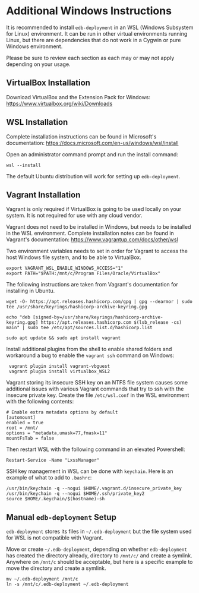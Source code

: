 # Additional Windows Instructions

It is recommended to install `edb-deployment` in an WSL (Windows Subsystem for
Linux) environment.  It can be run in other virtual environments running Linux,
but there are dependencies that do not work in a Cygwin or pure Windows
environment.

Please be sure to review each section as each may or may not apply depending on
your usage.

## VirtualBox Installation

Download VirtualBox and the Extension Pack for Windows:
https://www.virtualbox.org/wiki/Downloads

## WSL Installation

Complete installation instructions can be found in Microsoft's documentation:
https://docs.microsoft.com/en-us/windows/wsl/install

Open an administrator command prompt and run the install command:

```shell
wsl --install
```

The default Ubuntu distribution will work for setting up `edb-deployment`.

## Vagrant Installation

Vagrant is only required if VirtualBox is going to be used locally on your
system.  It is not required for use with any cloud vendor.

Vagrant does not need to be installed in Windows, but needs to be installed in
the WSL environment.  Complete installation notes can be found in Vagrant's
documentation: https://www.vagrantup.com/docs/other/wsl

Two environment variables needs to set in order for Vagrant to access the host
Windows file system, and to be able to VirtualBox.

```shell
export VAGRANT_WSL_ENABLE_WINDOWS_ACCESS="1"
export PATH="$PATH:/mnt/c/Program Files/Oracle/VirtualBox"
```

The following instructions are taken from Vagrant's documentation for
installing in Ubuntu.

```shell
wget -O- https://apt.releases.hashicorp.com/gpg | gpg --dearmor | sudo tee /usr/share/keyrings/hashicorp-archive-keyring.gpg

echo "deb [signed-by=/usr/share/keyrings/hashicorp-archive-keyring.gpg] https://apt.releases.hashicorp.com $(lsb_release -cs) main" | sudo tee /etc/apt/sources.list.d/hashicorp.list

sudo apt update && sudo apt install vagrant
```

Install additional plugins from the shell to enable shared folders and
workaround a bug to enable the `vagrant ssh` command on Windows:

```shell
 vagrant plugin install vagrant-vbguest
 vagrant plugin install virtualbox_WSL2
```

Vagrant storing its insecure SSH key on an NTFS file system causes some
additional issues with various Vagrant commands that try to ssh with the
insecure private key.  Create the file `/etc/wsl.conf` in the WSL environment
with the following contents:

```
# Enable extra metadata options by default
[automount]
enabled = true
root = /mnt/
options = "metadata,umask=77,fmask=11"
mountFsTab = false
```

Then restart WSL with the following command in an elevated Powershell:

```shell
Restart-Service -Name "LxssManager"
```

SSH key management in WSL can be done with `keychain`.  Here is an example of
what to add to `.bashrc`:

```shell
/usr/bin/keychain -q --nogui $HOME/.vagrant.d/insecure_private_key
/usr/bin/keychain -q --nogui $HOME/.ssh/private_key2
source $HOME/.keychain/$(hostname)-sh
```

## Manual `edb-deployment` Setup

`edb-deployment` stores its files in `~/.edb-deployment` but the file system
used for WSL is not compatible with Vagrant.

Move or create `~/.edb-deployment`, depending on whether `edb-deployment` has
created the directory already, directory to `/mnt/c/` and create a symlink.
Anywhere on `/mnt/c` should be acceptable, but here is a specific example to
move the directory and create a symlink.

```
mv ~/.edb-deployment /mnt/c
ln -s /mnt/c/.edb-deployment ~/.edb-deployment
```
